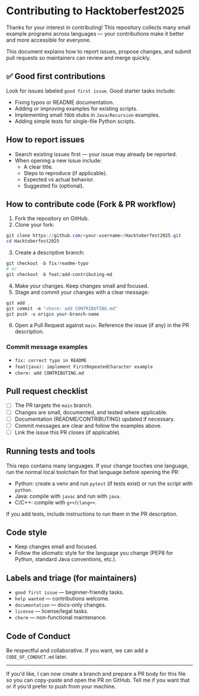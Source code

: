 # Contributing to Hacktoberfest2025

Thanks for your interest in contributing! This repository collects many small example programs across languages — your contributions make it better and more accessible for everyone.

This document explains how to report issues, propose changes, and submit pull requests so maintainers can review and merge quickly.

## ✅ Good first contributions
Look for issues labeled `good first issue`. Good starter tasks include:
- Fixing typos or README documentation.
- Adding or improving examples for existing scripts.
- Implementing small `TODO` stubs in `Java/Recursion` examples.
- Adding simple tests for single-file Python scripts.

## How to report issues
- Search existing issues first — your issue may already be reported.
- When opening a new issue include:
  - A clear title.
  - Steps to reproduce (if applicable).
  - Expected vs actual behavior.
  - Suggested fix (optional).

## How to contribute code (Fork & PR workflow)
1. Fork the repository on GitHub.
2. Clone your fork:
```powershell
git clone https://github.com/<your-username>/Hacktoberfest2025.git
cd Hacktoberfest2025
```
3. Create a descriptive branch:
```powershell
git checkout -b fix/readme-typo
# or
git checkout -b feat/add-contributing-md
```
4. Make your changes. Keep changes small and focused.
5. Stage and commit your changes with a clear message:
```powershell
git add .
git commit -m "chore: add CONTRIBUTING.md"
git push -u origin your-branch-name
```
6. Open a Pull Request against `main`. Reference the issue (if any) in the PR description.

### Commit message examples
- `fix: correct typo in README`
- `feat(java): implement FirstRepeatedCharacter example`
- `chore: add CONTRIBUTING.md`

## Pull request checklist
- [ ] The PR targets the `main` branch.
- [ ] Changes are small, documented, and tested where applicable.
- [ ] Documentation (README/CONTRIBUTING) updated if necessary.
- [ ] Commit messages are clear and follow the examples above.
- [ ] Link the issue this PR closes (if applicable).

## Running tests and tools
This repo contains many languages. If your change touches one language, run the normal local toolchain for that language before opening the PR:
- Python: create a venv and run `pytest` (if tests exist) or run the script with `python`.
- Java: compile with `javac` and run with `java`.
- C/C++: compile with `g++`/`clang++`.

If you add tests, include instructions to run them in the PR description.

## Code style
- Keep changes small and focused.
- Follow the idiomatic style for the language you change (PEP8 for Python, standard Java conventions, etc.).

## Labels and triage (for maintainers)
- `good first issue` — beginner-friendly tasks.
- `help wanted` — contributions welcome.
- `documentation` — docs-only changes.
- `license` — license/legal tasks.
- `chore` — non-functional maintenance.

## Code of Conduct
Be respectful and collaborative. If you want, we can add a `CODE_OF_CONDUCT.md` later.

---

If you'd like, I can now create a branch and prepare a PR body for this file so you can copy-paste and open the PR on GitHub. Tell me if you want that or if you'd prefer to push from your machine.
